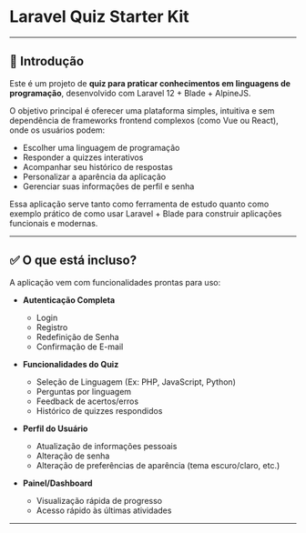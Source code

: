 # Laravel Quiz Starter Kit

---

## 🎯 Introdução

Este é um projeto de **quiz para praticar conhecimentos em linguagens de programação**, desenvolvido com Laravel 12 + Blade + AlpineJS.

O objetivo principal é oferecer uma plataforma simples, intuitiva e sem dependência de frameworks frontend complexos (como Vue ou React), onde os usuários podem:

- Escolher uma linguagem de programação
- Responder a quizzes interativos
- Acompanhar seu histórico de respostas
- Personalizar a aparência da aplicação
- Gerenciar suas informações de perfil e senha

Essa aplicação serve tanto como ferramenta de estudo quanto como exemplo prático de como usar Laravel + Blade para construir aplicações funcionais e modernas.

---

## ✅ O que está incluso?

A aplicação vem com funcionalidades prontas para uso:

- **Autenticação Completa**
  - Login
  - Registro
  - Redefinição de Senha
  - Confirmação de E-mail

- **Funcionalidades do Quiz**
  - Seleção de Linguagem (Ex: PHP, JavaScript, Python)
  - Perguntas por linguagem
  - Feedback de acertos/erros
  - Histórico de quizzes respondidos

- **Perfil do Usuário**
  - Atualização de informações pessoais
  - Alteração de senha
  - Alteração de preferências de aparência (tema escuro/claro, etc.)

- **Painel/Dashboard**
  - Visualização rápida de progresso
  - Acesso rápido às últimas atividades

---
